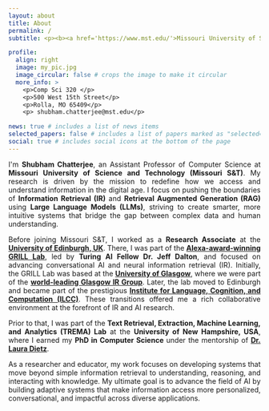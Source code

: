 ```yaml
---
layout: about
title: About
permalink: /
subtitle: <p><b><a href='https://www.mst.edu/'>Missouri University of Science and Technology, Rolla, Missouri, USA</a></b>.<br> <b>Assistant Professor of Computer Science</b> </p>

profile:
  align: right
  image: my_pic.jpg
  image_circular: false # crops the image to make it circular
  more_info: >
    <p>Comp Sci 320 </p>
    <p>500 West 15th Street</p>
    <p>Rolla, MO 65409</p>
    <p> shubham.chatterjee@mst.edu</p>

news: true # includes a list of news items
selected_papers: false # includes a list of papers marked as "selected={true}"
social: true # includes social icons at the bottom of the page
---
```


<div style="text-align: justify;">

<p>
I'm <strong>Shubham Chatterjee</strong>, an Assistant Professor of Computer Science at <strong>Missouri University of Science and Technology (Missouri S&T)</strong>. My research is driven by the mission to redefine how we access and understand information in the digital age. I focus on pushing the boundaries of <strong>Information Retrieval (IR)</strong> and <strong>Retrieval Augmented Generation (RAG)</strong> using <strong>Large Language Models (LLMs)</strong>, striving to create smarter, more intuitive systems that bridge the gap between complex data and human understanding.
</p>

<p>
Before joining Missouri S&T, I worked as a <strong>Research Associate</strong> at the 
<a href="https://www.ed.ac.uk/" target="_blank"><strong>University of Edinburgh, UK</strong></a>. 
There, I was part of the 
<a href="https://grilllab.ai/" target="_blank"><strong>Alexa-award-winning GRILL Lab</strong></a>, 
led by <strong>Turing AI Fellow Dr. Jeff Dalton</strong>, and focused on advancing conversational AI and neural information retrieval (IR). 
Initially, the GRILL Lab was based at the 
<a href="https://www.gla.ac.uk/" target="_blank"><strong>University of Glasgow</strong></a>, 
where we were part of the 
<a href="https://www.gla.ac.uk/schools/computing/research/researchsections/ida-section/informationretrieval/" target="_blank">
<strong>world-leading Glasgow IR Group</strong></a>. 
Later, the lab moved to Edinburgh and became part of the prestigious 
<a href="https://web.inf.ed.ac.uk/ilcc" target="_blank">
<strong>Institute for Language, Cognition, and Computation (ILCC)</strong></a>. 
These transitions offered me a rich collaborative environment at the forefront of IR and AI research.
</p>

<p>
Prior to that, I was part of the <strong>Text Retrieval, Extraction, Machine Learning, and Analytics (TREMA) Lab</strong> at the 
<strong>University of New Hampshire, USA</strong>, where I earned my 
<strong>PhD in Computer Science</strong> under the mentorship of 
<a href="https://www.cs.unh.edu/~dietz/" target="_blank"><strong>Dr. Laura Dietz</strong></a>.
</p>

<p>
As a researcher and educator, my work focuses on developing systems that move beyond simple information retrieval to understanding, reasoning, and interacting with knowledge. My ultimate goal is to advance the field of AI by building adaptive systems that make information access more personalized, conversational, and impactful across diverse applications.
</p>
